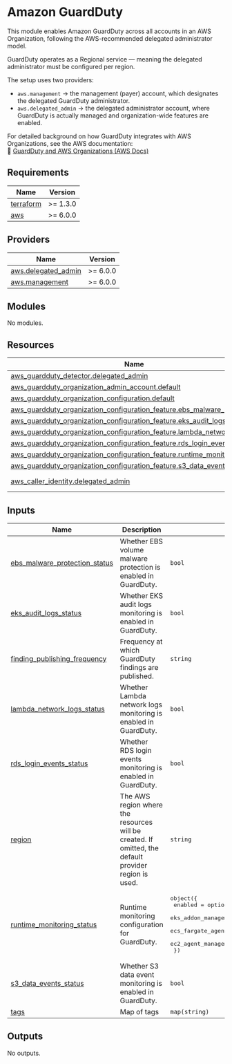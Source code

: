 # Amazon GuardDuty

This module enables Amazon GuardDuty across all accounts in an AWS Organization, following the AWS-recommended delegated administrator model.

GuardDuty operates as a Regional service — meaning the delegated administrator must be configured per region.  

The setup uses two providers:

- `aws.management` → the management (payer) account, which designates the delegated GuardDuty administrator.  
- `aws.delegated_admin` → the delegated administrator account, where GuardDuty is actually managed and organization-wide features are enabled.

For detailed background on how GuardDuty integrates with AWS Organizations, see the AWS documentation:  
🔗 [GuardDuty and AWS Organizations (AWS Docs)](https://docs.aws.amazon.com/guardduty/latest/ug/guardduty_organizations.html)

<!-- BEGIN_TF_DOCS -->
## Requirements

| Name | Version |
|------|---------|
| <a name="requirement_terraform"></a> [terraform](#requirement\_terraform) | >= 1.3.0 |
| <a name="requirement_aws"></a> [aws](#requirement\_aws) | >= 6.0.0 |

## Providers

| Name | Version |
|------|---------|
| <a name="provider_aws.delegated_admin"></a> [aws.delegated\_admin](#provider\_aws.delegated\_admin) | >= 6.0.0 |
| <a name="provider_aws.management"></a> [aws.management](#provider\_aws.management) | >= 6.0.0 |

## Modules

No modules.

## Resources

| Name | Type |
|------|------|
| [aws_guardduty_detector.delegated_admin](https://registry.terraform.io/providers/hashicorp/aws/latest/docs/resources/guardduty_detector) | resource |
| [aws_guardduty_organization_admin_account.default](https://registry.terraform.io/providers/hashicorp/aws/latest/docs/resources/guardduty_organization_admin_account) | resource |
| [aws_guardduty_organization_configuration.default](https://registry.terraform.io/providers/hashicorp/aws/latest/docs/resources/guardduty_organization_configuration) | resource |
| [aws_guardduty_organization_configuration_feature.ebs_malware_protection](https://registry.terraform.io/providers/hashicorp/aws/latest/docs/resources/guardduty_organization_configuration_feature) | resource |
| [aws_guardduty_organization_configuration_feature.eks_audit_logs](https://registry.terraform.io/providers/hashicorp/aws/latest/docs/resources/guardduty_organization_configuration_feature) | resource |
| [aws_guardduty_organization_configuration_feature.lambda_network_logs](https://registry.terraform.io/providers/hashicorp/aws/latest/docs/resources/guardduty_organization_configuration_feature) | resource |
| [aws_guardduty_organization_configuration_feature.rds_login_events](https://registry.terraform.io/providers/hashicorp/aws/latest/docs/resources/guardduty_organization_configuration_feature) | resource |
| [aws_guardduty_organization_configuration_feature.runtime_monitoring](https://registry.terraform.io/providers/hashicorp/aws/latest/docs/resources/guardduty_organization_configuration_feature) | resource |
| [aws_guardduty_organization_configuration_feature.s3_data_events](https://registry.terraform.io/providers/hashicorp/aws/latest/docs/resources/guardduty_organization_configuration_feature) | resource |
| [aws_caller_identity.delegated_admin](https://registry.terraform.io/providers/hashicorp/aws/latest/docs/data-sources/caller_identity) | data source |

## Inputs

| Name | Description | Type | Default | Required |
|------|-------------|------|---------|:--------:|
| <a name="input_ebs_malware_protection_status"></a> [ebs\_malware\_protection\_status](#input\_ebs\_malware\_protection\_status) | Whether EBS volume malware protection is enabled in GuardDuty. | `bool` | `true` | no |
| <a name="input_eks_audit_logs_status"></a> [eks\_audit\_logs\_status](#input\_eks\_audit\_logs\_status) | Whether EKS audit logs monitoring is enabled in GuardDuty. | `bool` | `true` | no |
| <a name="input_finding_publishing_frequency"></a> [finding\_publishing\_frequency](#input\_finding\_publishing\_frequency) | Frequency at which GuardDuty findings are published. | `string` | `"FIFTEEN_MINUTES"` | no |
| <a name="input_lambda_network_logs_status"></a> [lambda\_network\_logs\_status](#input\_lambda\_network\_logs\_status) | Whether Lambda network logs monitoring is enabled in GuardDuty. | `bool` | `true` | no |
| <a name="input_rds_login_events_status"></a> [rds\_login\_events\_status](#input\_rds\_login\_events\_status) | Whether RDS login events monitoring is enabled in GuardDuty. | `bool` | `true` | no |
| <a name="input_region"></a> [region](#input\_region) | The AWS region where the resources will be created. If omitted, the default provider region is used. | `string` | `null` | no |
| <a name="input_runtime_monitoring_status"></a> [runtime\_monitoring\_status](#input\_runtime\_monitoring\_status) | Runtime monitoring configuration for GuardDuty. | <pre>object({<br/>    enabled                             = optional(bool, true)<br/>    eks_addon_management_status         = optional(bool, true)<br/>    ecs_fargate_agent_management_status = optional(bool, true)<br/>    ec2_agent_management_status         = optional(bool, true)<br/>  })</pre> | `{}` | no |
| <a name="input_s3_data_events_status"></a> [s3\_data\_events\_status](#input\_s3\_data\_events\_status) | Whether S3 data event monitoring is enabled in GuardDuty. | `bool` | `true` | no |
| <a name="input_tags"></a> [tags](#input\_tags) | Map of tags | `map(string)` | `{}` | no |

## Outputs

No outputs.
<!-- END_TF_DOCS -->